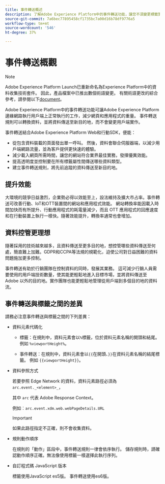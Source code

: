 ```yaml
---
title: 事件轉送概述
description: 了解Adobe Experience Platform中的事件轉送功能，讓您不須變更標籤實作，即可使用Platform Edge Network執行工作。
source-git-commit: 7a6bec77895458cf1735bc7a00d16b78df9776a5
workflow-type: tm+mt
source-wordcount: '546'
ht-degree: 37%

---
```


# 事件轉送概觀

>[!NOTE]
>
>Adobe Experience Platform Launch已重新命名為Experience Platform中的資料收集技術套件。 因此，產品檔案中已推出數個術語變更。 有關術語更改的綜合參考，請參閱以下[document](../../term-updates.md)。

Adobe Experience Platform中的事件轉送功能可讓Adobe Experience Platform邊緣網路執行用戶端上正常執行的工作，減少網頁和應用程式的重量。 事件轉送規則可以轉換資料，並將資料傳送至新目的地，而不會變更用戶端實作。

事件轉送結合Adobe Experience Platform Web和行動SDK，便能：

* 從包含資料裝載的頁面發出單一呼叫。 然後，資料會聯合伺服器端，以減少用戶端網路流量，並為客戶提供更快速的體驗。
* 減少載入網頁所需時間，讓您的網站符合業界最佳實務，發揮優異效能。
* 提高透明度並控制要在所有標籤屬性間傳送哪些資料類型。
* 建立事件轉送規則，將先前追蹤的資料傳送至新目的地。

## 提升效能

大環境的競爭日益激烈，企業勢必得以效能至上，設法維持及擴大市占率。事件轉送可改善行動、IoT和OTT裝置間的網站和應用程式效能。 網站轉換率能因載入時間加快而有所提升、行動應用程式的耗電量減少，而且 OTT 應用程式的回應速度和在行動裝置上執行一樣快。隨著效能提升，轉換率通常也會增加。

## 資料控管更理想

隨著採用的技術越來越多，且資料傳送至更多目的地，想控管哪些資料傳送至何處，簡直難上加難。GDPR和CCPA等法規的規範化，迫使公司對日益困難的資料問題施加更多控制。

事件轉送有助於行銷團隊在控制資料的同時，發展其業務。 這可減少行銷人員需要使用的用戶端技術數量，使其能更輕鬆地進入目標市場，並將資料傳送至 Adobe 以外的目的地。實作團隊也能更輕鬆地管理從用戶端到多個目的地的資料流。

## 事件轉送與標籤之間的差異

請務必注意事件轉送與標籤之間的下列差異：

* 資料元素代碼化

   * 標籤：在規則中，資料元素會以`%`標籤，位於資料元素名稱的開頭和結尾。 例如 `%viewportHeight%`。

   * 事件轉送：在規則中，資料元素會以`{{`在開頭、`}}`在資料元素名稱的結尾標籤。 例如 `{{viewportHeight}}`。

* 資料參照方式

   若要參照 Edge Network 的資料，資料元素路徑必須為 `arc.event._<element>_`，

   其中 `arc` 代表 Adobe Response Context。

   例如︰`arc.event.xdm.web.webPageDetails.URL`

   >[!IMPORTANT]
   >
   >如果此路徑指定不正確，則不會收集資料。


* 規則動作順序

   在規則的「動作」區段中，事件轉送規則一律會依序執行。 儲存規則時，請確認動作順序正確。無法像使用標籤一樣選擇此執行序列。

* 自訂程式碼 JavaScript 版本

   標籤使用JavaScript es5版。 事件轉送使用es6版。

<!--doc Adobe Cloud Connector extension, get from Jon-->
